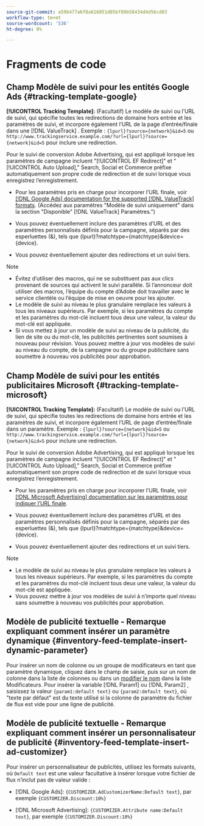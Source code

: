 ```yaml
---
source-git-commit: a59b477a6f8a616851d85bf89b58434d4d56cd83
workflow-type: tm+mt
source-wordcount: '536'
ht-degree: 0%

---
```

# Fragments de code

## Champ Modèle de suivi pour les entités Google Ads {#tracking-template-google}

<!-- Duplicated from include file because one file has multiple occurrences, which ExL doesn't support. -->

**[!UICONTROL Tracking Template]:** (Facultatif) Le modèle de suivi ou l’URL de suivi, qui spécifie toutes les redirections de domaine hors entrée et les paramètres de suivi, et incorpore également l’URL de la page d’entrée/finale dans une [!DNL ValueTrack] . Exemple : `{lpurl}?source={network}&id=5` ou `http://www.trackingservice.example.com/?url={lpurl}?source={network}&id=5` pour inclure une redirection.

Pour le suivi de conversion Adobe Advertising, qui est appliqué lorsque les paramètres de campagne incluent &quot;[!UICONTROL EF Redirect]&quot; et &quot;[!UICONTROL Auto Upload],&quot; Search, Social et Commerce préfixe automatiquement son propre code de redirection et de suivi lorsque vous enregistrez l’enregistrement.

* Pour les paramètres pris en charge pour incorporer l’URL finale, voir [[!DNL Google Ads] documentation for the supported [!DNL ValueTrack] formats](https://support.google.com/google-ads/answer/6305348). (Accédez aux paramètres &quot;Modèle de suivi uniquement&quot; dans la section &quot;Disponible&quot; [!DNL ValueTrack] Paramètres.&quot;)

* Vous pouvez éventuellement inclure des paramètres d’URL et des paramètres personnalisés définis pour la campagne, séparés par des esperluettes (&amp;), tels que {lpurl}?matchtype={matchtype}&amp;device={device}.

* Vous pouvez éventuellement ajouter des redirections et un suivi tiers.

>[!NOTE]
>
>* Évitez d’utiliser des macros, qui ne se substituent pas aux clics provenant de sources qui activent le suivi parallèle. Si l’annonceur doit utiliser des macros, l’équipe du compte d’Adobe doit travailler avec le service clientèle ou l’équipe de mise en oeuvre pour les ajouter.
>* Le modèle de suivi au niveau le plus granulaire remplace les valeurs à tous les niveaux supérieurs. Par exemple, si les paramètres du compte et les paramètres du mot-clé incluent tous deux une valeur, la valeur du mot-clé est appliquée.
>* Si vous mettez à jour un modèle de suivi au niveau de la publicité, du lien de site ou du mot-clé, les publicités pertinentes sont soumises à nouveau pour révision. Vous pouvez mettre à jour vos modèles de suivi au niveau du compte, de la campagne ou du groupe publicitaire sans soumettre à nouveau vos publicités pour approbation.

## Champ Modèle de suivi pour les entités publicitaires Microsoft {#tracking-template-microsoft}

<!-- Search CRUD and bulk edit of Microsoft entity settings -->

**[!UICONTROL Tracking Template]:** (Facultatif) Le modèle de suivi ou l’URL de suivi, qui spécifie toutes les redirections de domaine hors entrée et les paramètres de suivi, et incorpore également l’URL de page d’entrée/finale dans un paramètre. Exemple : `{lpurl}?source={network}&id=5` ou `http://www.trackingservice.example.com/?url={lpurl}?source={network}&id=5` pour inclure une redirection.

Pour le suivi de conversion Adobe Advertising, qui est appliqué lorsque les paramètres de campagne incluent &quot;[!UICONTROL EF Redirect]&quot; et &quot;[!UICONTROL Auto Upload],&quot; Search, Social et Commerce préfixe automatiquement son propre code de redirection et de suivi lorsque vous enregistrez l’enregistrement.

* Pour les paramètres pris en charge pour incorporer l’URL finale, voir [[!DNL Microsoft Advertising] documentation sur les paramètres pour indiquer l’URL finale](https://help.ads.microsoft.com/#apex/3/en/56799).

* Vous pouvez éventuellement inclure des paramètres d’URL et des paramètres personnalisés définis pour la campagne, séparés par des esperluettes (&amp;), tels que {lpurl}?matchtype={matchtype}&amp;device={device}.

* Vous pouvez éventuellement ajouter des redirections et un suivi tiers.

<!-- Some entities may need additional/different notes. Try to keep this applicable to all MS entities. -->

>[!NOTE]
>
>* Le modèle de suivi au niveau le plus granulaire remplace les valeurs à tous les niveaux supérieurs. Par exemple, si les paramètres du compte et les paramètres du mot-clé incluent tous deux une valeur, la valeur du mot-clé est appliquée.
>* Vous pouvez mettre à jour vos modèles de suivi à n’importe quel niveau sans soumettre à nouveau vos publicités pour approbation.

## Modèle de publicité textuelle - Remarque expliquant comment insérer un paramètre dynamique {#inventory-feed-template-insert-dynamic-parameter}

Pour insérer un nom de colonne ou un groupe de modificateurs en tant que paramètre dynamique, cliquez dans le champ de saisie, puis sur un nom de colonne dans la liste de colonnes ou dans un [modifier le nom](/help/search-social-commerce/campaign-management/inventory-feeds/modifiers-manage.md) dans la liste Modificateurs. Pour insérer la variable [!DNL Param1] ou [!DNL Param2] , saisissez la valeur `{param1:default text}` ou `{param2:default text}`, où &quot;texte par défaut&quot; est du texte utilisé si la colonne de paramètre du fichier de flux est vide pour une ligne de publicité.

## Modèle de publicité textuelle - Remarque expliquant comment insérer un personnalisateur de publicité {#inventory-feed-template-insert-ad-customizer}

Pour insérer un personnalisateur de publicités, utilisez les formats suivants, où `Default text` est une valeur facultative à insérer lorsque votre fichier de flux n’inclut pas de valeur valide :

* [!DNL Google Ads]: `{CUSTOMIZER.AdCustomizerName:Default text}`, par exemple `{CUSTOMIZER.Discount:10%}`

* [!DNL Microsoft Advertising]: `{CUSTOMIZER.Attribute name:Default text}`, par exemple `{CUSTOMIZER.Discount:10%}`
